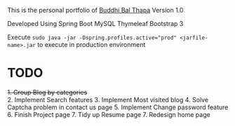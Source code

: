 This is the personal portfolio of [Buddhi Bal Thapa](http://www.budthapa.pro)
Version 1.0

Developed Using 
Spring Boot
MySQL
Thymeleaf
Bootstrap 3

Execute `sudo java -jar -Dspring.profiles.active="prod" <jarfile-name>.jar` to execute in production environment

# TODO
  ~~1. Group Blog by categories~~   
  2. Implement Search features
  3. Implement Most visited blog
  4. Solve Captcha problem in contact us page
  5. Implement Change password feature
  6. Finish Project page
  7. Tidy up Resume page
  7. Redesign home page
